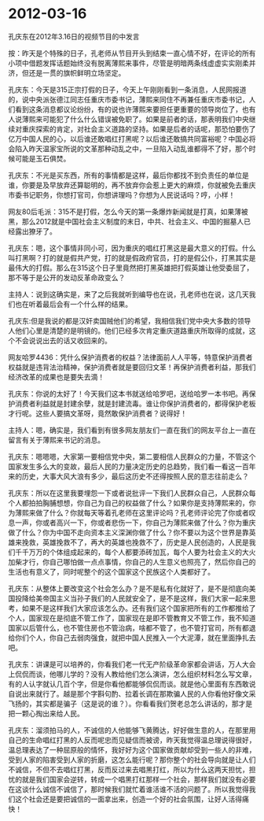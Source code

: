 # 2012-03-16

孔庆东在2012年3.16日的视频节目的中发言

按：昨天是个特殊的日子，孔老师从节目开头到结束一直心情不好，在评论的所有小项中借题发挥话题始终没有脱离薄熙来事件，尽管是明暗两条线虚虚实实刚柔并济，但还是一贯的旗帜鲜明立场坚定。

孔庆东：今天是315正宗打假的日子，今天上午刚刚看到一条消息，人民网报道的，说中央派张德江同志任重庆市委书记，薄熙来同住不再兼任重庆市委书记，人们看到这条消息都议论纷纷，有的说也许薄熙来要担任更重要的领导岗位了，也有人说薄熙来可能犯了什么什么错误被免职了。如果是前者的话，那表明我们中央继续对重庆探索的肯定，对社会主义道路的坚持。如果是后者的话呢，那恐怕要伤了亿万中国人民的心，以后谁还敢唱红打黑呢？以后谁还敢搞共同富裕呢？中国必将会陷入昨天温家宝所说的文革那种动乱之中，一旦陷入动乱谁都得不了好，那个时候可能是玉石俱焚。

孔庆东：不光是买东西，所有的事情都是这样，最后你都找不到负责任的单位是谁，你要是及早放弃还算聪明的，再不放弃你会惹上更大的麻烦，你就被免去重庆市委书记职务，你想打官司，你想讲理吗？你想为人民说话吗？哼，小样！

网友80后毛派：315不是打假，怎么今天的第一条爆炸新闻就是打真，如果薄被黑，那么2012就是中国社会主义制度的末日，中共、社会主义、中国的掘墓人已经露出獠牙了。

孔庆东：嗯，这个事情非同小可，因为重庆的唱红打黑这是最大意义的打假。什么叫打黑啊？打的就是假共产党，打的就是假政府官员，打的是假公仆，打黑其实是最伟大的打假。那么在315这个日子里竟然把打黑英雄把打假英雄让他受委屈了，那不等于是公开的发动反革命政变么？

主持人：说到这确实是，来了之后我就听到编导也在说，孔老师也在说，这几天我们也在听着最后会有一个什么样的结果。

孔庆东:但是我说的都是汉奸卖国贼他们的希望，我相信我们党中央大多数的领导人他们心里是清楚的是明镜的。他们已经多次肯定重庆道路重庆所取得的成就，这个不会说说出去的话又收回来的。

网友哈罗4436：凭什么保护消费者的权益？法律面前人人平等，特意保护消费者权益就是违背法治精神，保护消费者就是要回归文革！再保护消费者利益，那我们经济改革的成果也是要失去滴！

孔庆东：你说的太好了！今天我们这本书就送给哈罗吧，送给哈罗一本书吧。再保护消费者利益就是封建余孽，就是封建流毒。谁让你保护消费者的，都得保护老板才行呢。这些人要搞文革呀，竟然敢保护消费者？说得好！

主持人：嗯，确实是，我们看到有很多网友朋友们一直在我们的网友平台上一直在留言有关于薄熙来书记的消息。

孔庆东：嗯嗯嗯，大家第一要相信党中央，第二要相信人民群众的力量，不管这个国家发生多么大的变故，最后人民的力量决定历史的总趋势，我们看一看这一百年来的历史，大事大风大浪有多少，最后这历史不还得按照人民的意志往前走么？

孔庆东：所以在这里我要埋怨一下或者说批评一下我们人民群众自己，人民群众每个人都拍拍胸脯想想，你自己为自己的权益做了什么？如果你是支持薄熙来的，你为薄熙来做了什么？你就每天等着孔老师在这里评论吗？孔老师评论完了你或者叹息一声，你或者高兴一下，你或者悲伤一下，你自己为薄熙来做了什么？你为重庆做了什么？你为中国不走向资本主义深渊你做了什么？你不要以为这个世界是靠英雄来挽救，英雄挽救不了，再大的英雄也挽救不了，历史是人民创造的，人民是我们千千万万的个体组成起来的，每个人都要添砖加瓦，每个人要为社会主义的大火加柴才行，你自己哪怕做一点点事情，你自己的人生意义也照亮了，然后你自己的生活也有意义了，同时呢整个的这个国家这个民族这个人类都好了。

孔庆东：从整体上要改变这个社会怎么办？是不是私有化就好了，是不是彻底向美国投降给美帝国主义当孙子我们的人民就安全了，是不是这样，我们大家一起来思考，如果不是这样我们大家应该怎么办。还有我们这个国家把所有的工作都推给了个人，国家现在是彻底不管工作了，国家现在是即不管教育又不管工作，我不知道国家以后管什么，也不管住房也不管治病，啥都不管了，也不管打官司，所有都退给你们个人，你自己去弱肉强食，就把中国人民推入一个大泥潭，就在里面挣扎去吧。

孔庆东：讲课是可以培养的，你看我们老一代无产阶级革命家都会讲话，万人大会上侃侃而谈，他哪儿学的？没有人教给他们怎么演讲，怎么组织材料怎么写文章，有的人认字就认几百个字，但是你看他都能够侃侃而谈。就是他心里面有东西敢说自说出来就行了。越是那个字斟句酌、拉着长调在那欺骗人民的人你看他好像文采飞扬的，其实都是骗子（这是说的谁？）。你看看我们贺老总怎么讲话的，那才是把一颗心掏出来给人民。

孔庆东：溜须拍马的人，不诚信的人他能够飞黄腾达，好好做生意的人，在那里用自己的生命唱红打黑的人反而呢忠而见疑信而被谤，昨天我觉得温总理说得很好，温总理表达了一种屈原般的情怀，我好好为这个国家做贡献却受到一些人的非难，受到人家的陷害受到人家的折磨，这怎么能行呢？那你整个的社会导向就是让人们不诚信，不但不去唱红打黑，反而反过来去唱黑打红，所以为什么这两天担忧，担忧的就是我们国家会逆转，转成一个唱黑打红那样一个社会，那样我们就没有必要在这谈什么诚信不诚信了，那时候我们就忙着谁活谁不活的问题了。所以我觉得我们这个社会还是要把诚信的一面拿出来，创造一个好的社会氛围，让好人活得痛快！
